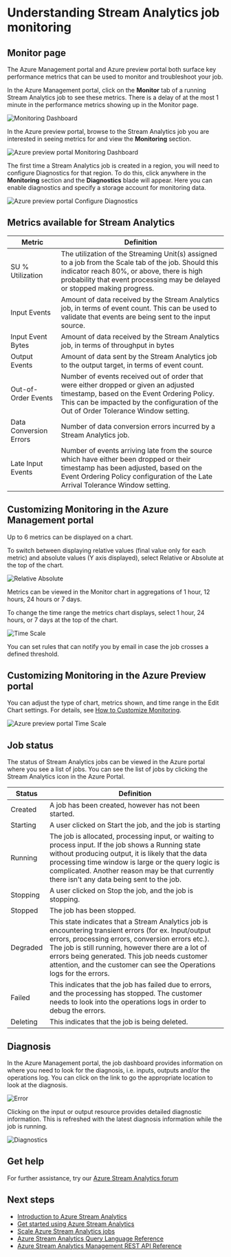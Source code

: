 <properties 
	pageTitle="Understanding Stream Analytics Job Monitoring | Microsoft Azure" 
	description="Understanding Stream Analytics Job Monitoring" 
	keywords="big data analytics,cloud service,internet of things,managed service,stream processing,streaming analytics,streaming data"
	services="stream-analytics" 
	documentationCenter="" 
	authors="jeffstokes72" 
	manager="paulettm" 
	editor="cgronlun"/>

<tags 
	ms.service="stream-analytics" 
	ms.devlang="na" 
	ms.topic="article" 
	ms.tgt_pltfrm="na" 
	ms.workload="data-services" 
	ms.date="09/29/2015" 
	ms.author="jeffstok"/>

# Understanding Stream Analytics job monitoring

## Monitor page

The Azure Management portal and Azure preview portal both surface key performance metrics that can be used to monitor and troubleshoot your job.  

In the Azure Management portal, click on the **Monitor** tab of a running Stream Analytics job to see these metrics. There is a delay of at the most 1 minute in the performance metrics showing up in the Monitor page.  

  ![Monitoring Dashboard](./media/stream-analytics-monitoring/01-stream-analytics-monitoring.png)  

In the Azure preview portal, browse to the Stream Analytics job you are interested in seeing metrics for and view the **Monitoring** section.  

  ![Azure preview portal Monitoring Dashboard](./media/stream-analytics-monitoring/06-stream-analytics-monitoring.png)  

The first time a Stream Analytics job is created in a region, you will need to configure Diagnostics for that region. To do this, click anywhere in the **Monitoring** section and the **Diagnostics** blade will appear. Here you can enable diagnostics and specify a storage account for monitoring data.  

  ![Azure preview portal Configure Diagnostics](./media/stream-analytics-monitoring/07-stream-analytics-monitoring.png)  

## Metrics available for Stream Analytics  

| Metric | Definition |
|--------|-------------|
| SU % Utilization | The utilization of the Streaming Unit(s) assigned to a job from the Scale tab of the job. Should this indicator reach 80%, or above, there is high probability that event processing may be delayed or stopped making progress. |
| Input Events | Amount of data received by the Stream Analytics job, in terms of event count. This can be used to validate that events are being sent to the input source. |
| Input Event Bytes | Amount of data received by the Stream Analytics job, in terms of throughput in bytes |
| Output Events | Amount of data sent by the Stream Analytics job to the output target, in terms of event count. |
| Out-of-Order Events | Number of events received out of order that were either dropped or given an adjusted timestamp, based on the Event Ordering Policy. This can be impacted by the configuration of the Out of Order Tolerance Window setting. |
| Data Conversion Errors | Number of data conversion errors incurred by a Stream Analytics job. |
| Late Input Events | Number of events arriving late from the source which have either been dropped or their timestamp has been adjusted, based on the Event Ordering Policy configuration of the Late Arrival Tolerance Window setting. |
## Customizing Monitoring in the Azure Management portal ##

Up to 6 metrics can be displayed on a chart.

To switch between displaying relative values (final value only for each metric) and absolute values (Y axis displayed), select Relative or Absolute at the top of the chart.

  ![Relative Absolute](./media/stream-analytics-monitoring/02-stream-analytics-monitoring.png)  

Metrics can be viewed in the Monitor chart in aggregations of 1 hour, 12 hours, 24 hours or 7 days.

To change the time range the metrics chart displays, select 1 hour, 24 hours, or 7 days at the top of the chart.

  ![Time Scale](./media/stream-analytics-monitoring/03-stream-analytics-monitoring.png)  

You can set rules that can notify you by email in case the job crosses a defined threshold. 

## Customizing Monitoring in the Azure Preview portal ##

You can adjust the type of chart, metrics shown, and time range in the Edit Chart settings. For details, see [How to Customize Monitoring](./azure-portal/insights-how-to-customize-monitoring.md).

  ![Azure preview portal Time Scale](./media/stream-analytics-monitoring/08-stream-analytics-monitoring.png)  

## Job status

The status of Stream Analytics jobs can be viewed in the Azure portal where you see a list of jobs. You can see the list of jobs by clicking the Stream Analytics icon in the Azure Portal.

| Status | Definition |
|--------|------------|
| Created | A job has been created, however has not been started. |
| Starting | A user clicked on Start the job, and the job is starting |
| Running | The job is allocated, processing input, or waiting to process input. If the job shows a Running state without producing output, it is likely that the data processing time window is large or the query logic is complicated. Another reason may be that currently there isn't any data being sent to the job. |
| Stopping | A user clicked on Stop the job, and the job is stopping. |
| Stopped | The job has been stopped. |
| Degraded | This state indicates that a Stream Analytics job is encountering transient errors (for ex. Input/output errors, processing errors, conversion errors etc.). The job is still running, however there are a lot of errors being generated. This job needs customer attention, and the customer can see the Operations logs for the errors. |
| Failed | This indicates that the job has failed due to errors, and the processing has stopped. The customer needs to look into the operations logs in order to debug the errors. |
| Deleting | This indicates that the job is being deleted. |

## Diagnosis

In the Azure Management portal, the job dashboard provides information on where you need to look for the diagnosis, i.e. inputs, outputs and/or the operations log. You can click on the link to go the appropriate location to look at the diagnosis.

  ![Error](./media/stream-analytics-monitoring/04-stream-analytics-monitoring.png)  

Clicking on the input or output resource provides detailed diagnostic information. This is refreshed with the latest diagnosis information while the job is running.

  ![Diagnostics](./media/stream-analytics-monitoring/05-stream-analytics-monitoring.png)  

## Get help
For further assistance, try our [Azure Stream Analytics forum](https://social.msdn.microsoft.com/Forums/en-US/home?forum=AzureStreamAnalytics)

## Next steps

- [Introduction to Azure Stream Analytics](stream-analytics-introduction.md)
- [Get started using Azure Stream Analytics](stream-analytics-get-started.md)
- [Scale Azure Stream Analytics jobs](stream-analytics-scale-jobs.md)
- [Azure Stream Analytics Query Language Reference](https://msdn.microsoft.com/library/azure/dn834998.aspx)
- [Azure Stream Analytics Management REST API Reference](https://msdn.microsoft.com/library/azure/dn835031.aspx)
